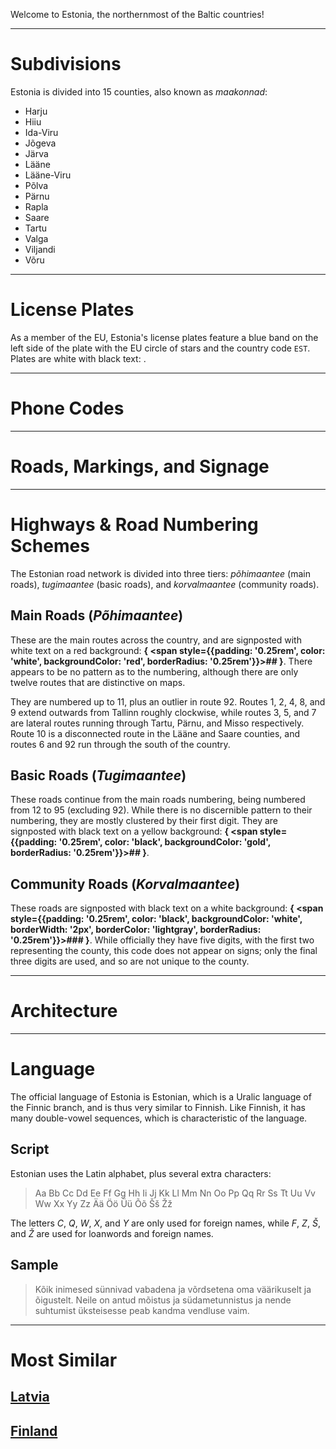 Welcome to Estonia, the northernmost of the Baltic countries!

---

# Subdivisions

Estonia is divided into 15 counties, also known as _maakonnad_:

- Harju
- Hiiu
- Ida-Viru
- Jõgeva
- Järva
- Lääne
- Lääne-Viru
- Põlva
- Pärnu
- Rapla
- Saare
- Tartu
- Valga
- Viljandi
- Võru

<CountryMap code="EST" scale="7000" />

---

# License Plates

As a member of the EU, Estonia's license plates feature a blue band on the left side of the plate with the EU circle of stars and the country code `EST`. Plates are white with black text: <LicensePlate style="eu" code="EST" format="123 ABC"/>.

---

# Phone Codes

---

# Roads, Markings, and Signage

---

# Highways & Road Numbering Schemes

The Estonian road network is divided into three tiers: _põhimaantee_ (main roads), _tugimaantee_ (basic roads), and _korvalmaantee_ (community roads).

## Main Roads (_Põhimaantee_)

These are the main routes across the country, and are signposted with white text on a red background: **{
<span style={{padding: '0.25rem', color: 'white', backgroundColor: 'red', borderRadius: '0.25rem'}}>##</span>
}**. There appears to be no pattern as to the numbering, although there are only twelve routes that are distinctive on maps.

They are numbered up to 11, plus an outlier in route 92. Routes 1, 2, 4, 8, and 9 extend outwards from Tallinn roughly clockwise, while routes 3, 5, and 7 are lateral routes running through Tartu, Pärnu, and Misso respectively. Route 10 is a disconnected route in the Lääne and Saare counties, and routes 6 and 92 run through the south of the country.

## Basic Roads (_Tugimaantee_)

These roads continue from the main roads numbering, being numbered from 12 to 95 (excluding 92). While there is no discernible pattern to their numbering, they are mostly clustered by their first digit. They are signposted with black text on a yellow background: **{
<span style={{padding: '0.25rem', color: 'black', backgroundColor: 'gold', borderRadius: '0.25rem'}}>##</span>
}**.

## Community Roads (_Korvalmaantee_)

These roads are signposted with black text on a white background: **{
<span style={{padding: '0.25rem', color: 'black', backgroundColor: 'white', borderWidth: '2px', borderColor: 'lightgray', borderRadius: '0.25rem'}}>###</span>
}**. While officially they have five digits, with the first two representing the county, this code does not appear on signs; only the final three digits are used, and so are not unique to the county.

---

# Architecture

---

# Language

The official language of Estonia is Estonian, which is a Uralic language of the Finnic branch, and is thus very similar to Finnish. Like Finnish, it has many double-vowel sequences, which is characteristic of the language.

## Script

Estonian uses the Latin alphabet, plus several extra characters:

> Aa Bb Cc Dd Ee Ff Gg Hh Ii Jj Kk Ll Mm Nn Oo Pp Qq Rr Ss Tt Uu Vv Ww Xx Yy Zz Ää Öö Üü Õõ Šš Žž

The letters _C_, _Q_, _W_, _X_, and _Y_ are only used for foreign names, while _F_, _Z_, _Š_, and _Ž_ are used for loanwords and foreign names.

## Sample

> Kõik inimesed sünnivad vabadena ja võrdsetena oma väärikuselt ja õigustelt. Neile on antud mõistus ja südametunnistus ja nende suhtumist üksteisesse peab kandma vendluse vaim.

---

# Most Similar

## [Latvia](/countries/LVA)

## [Finland](/countries/FIN)
